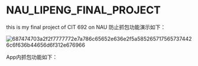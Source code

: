 # NAU_LIPENG_FINAL_PROJECT
this is my final project of CIT 692 on NAU
防止抓包功能演示如下：

![687474703a2f2f7777772e7a786c65652e636e2f5a5852657175657374426c6f636b44656d6f312e676966](https://github.com/PeterLees/NAU_LIPENG_FINAL_PROJECT/assets/3017040/b8a33902-e979-4a0e-9b2d-d115201c80bd)

App内抓包功能如下：
